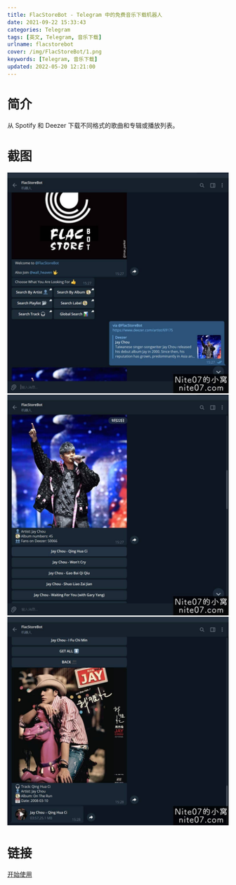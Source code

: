 ```yaml
---
title: FlacStoreBot - Telegram 中的免费音乐下载机器人
date: 2021-09-22 15:33:43
categories: Telegram
tags: [英文, Telegram, 音乐下载]
urlname: flacstorebot
cover: /img/FlacStoreBot/1.png
keywords: [Telegram, 音乐下载]
updated: 2022-05-20 12:21:00
---
```


# 简介

从 Spotify 和 Deezer 下载不同格式的歌曲和专辑或播放列表。

# 截图

![](/img/FlacStoreBot/2.jpg)
![](/img/FlacStoreBot/3.jpg)
![](/img/FlacStoreBot/4.jpg)

# 链接

[开始使用](https://tx.me/FlacStoreBot)
